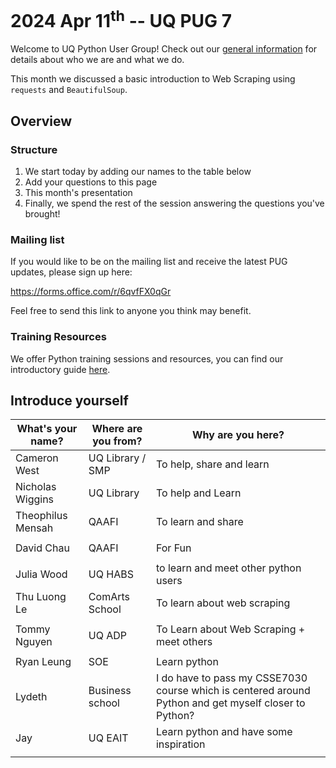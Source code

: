 # 2024 Apr 11<sup>th</sup> -- UQ PUG 7

Welcome to UQ Python User Group! Check out our [general information](https://app.noteable.io/f/c84cf34f-03eb-48eb-aff4-ccf80b013b5c/UQ-PUG-General-Info.ipynb?cellID=1e2cf356) for details about who we are and what we do.

This month we discussed a basic introduction to Web Scraping using `requests` and `BeautifulSoup`.

## Overview

### Structure

1. We start today by adding our names to the table below
1. Add your questions to this page
1. This month's presentation
1. Finally, we spend the rest of the session answering the questions you've brought!

### Mailing list

If you would like to be on the mailing list and receive the latest PUG updates, please sign up here:

https://forms.office.com/r/6qvfFX0qGr

Feel free to send this link to anyone you think may benefit.

### Training Resources

We offer Python training sessions and resources, you can find our introductory guide [here](https://github.com/uqlibrary/technology-training/blob/master/Python/python_intro/python_intro.md).


## Introduce yourself
| What's your name? | Where are you from? | Why are you here? |
| --- | --- | --- |
| Cameron West | UQ Library / SMP | To help, share and learn |
|Nicholas Wiggins |UQ Library |To help and Learn |
|Theophilus Mensah|QAAFI |To learn and share |
| | | |
|David Chau |QAAFI |For Fun |
| | | |
| Julia Wood | UQ HABS | to learn and meet other python users|
|Thu Luong Le |ComArts School | To learn about web scraping|
| | | |
|Tommy Nguyen |UQ ADP |To Learn about Web Scraping + meet others |
| | | |
|Ryan Leung |SOE | Learn python|
|Lydeth |Business school |I do have to pass my CSSE7030 course which is centered around Python and get myself closer to Python? |
| Jay|UQ EAIT|Learn python and have some inspiration |
| | | |


